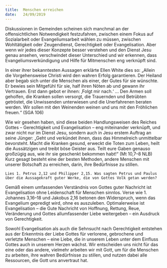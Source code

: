 ```yaml
---
title:  Menschen erreichen
date:   24/09/2019
---
```


Diskussionen in Gemeinden scheinen sich manchmal an der offensichtlichen Notwendigkeit festzufahren, zwischen einem Fokus auf Sozialarbeit oder Evangeliumsarbeit wählen zu müssen, zwischen Wohltätigkeit oder Zeugendienst, Gerechtigkeit oder Evangelisation. Aber wenn wir jedes dieser Konzepte besser verstehen und den Dienst Jesu genau ansehen, verschwindet dieser Unterschied und wir erkennen, dass Evangeliumsverkündigung und Hilfe für Mitmenschen eng verknüpft sind.

In einer ihrer bekanntesten Aussagen erklärte Ellen White dies so: „Allein die Vorgehensweise Christi wird den wahren Erfolg garantieren. Der Heiland aber begab sich unter die Menschen als einer, der Gutes für sie wünschte. Er bewies sein Mitgefühl für sie, half ihren Nöten ab und gewann ihr Vertrauen. Erst dann gebot er ihnen: ‚Folgt mir nach.‘ ... Den Armen soll geholfen, die Kranken sollen versorgt, die Trauernden und Betrübten getröstet, die Unwissenden unterwiesen und die Unerfahrenen beraten werden. Wir sollen mit den Weinenden weinen und uns mit den Fröhlichen freuen.“ (SGA 106)

Wie wir gesehen haben, sind diese beiden Handlungsweisen des Reiches Gottes – Gerechtigkeit und Evangelisation – eng miteinander verknüpft, und zwar nicht nur im Dienst Jesu, sondern auch in Jesu erstem Auftrag an seine Jünger: „Geht und verkündet ihnen, dass das Himmelreich unmittelbar bevorsteht. Macht die Kranken gesund, erweckt die Toten zum Leben, heilt die Aussätzigen und treibt böse Geister aus. Teilt eure Gaben genauso großzügig aus, wie ihr sie geschenkt bekommen habt!“ (Mt 10,7–8 NLB) Kurz gesagt besteht eine der besten Methoden, andere Menschen mit unserer Botschaft zu erreichen, darin, ihre Bedürfnisse zu stillen.

`Lies 1. Petrus 2,12 und Philipper 2,15. Was sagten Petrus und Paulus über die Aussagekraft guter Werke, die von Gottes Volk getan werden?`

Gemäß einem umfassenden Verständnis von Gottes guter Nachricht ist Evangelisation ohne Leidenschaft für Menschen sinnlos. Verse wie 1. Johannes 3,16–18 und Jakobus 2,16 betonen den Widerspruch, wenn das Evangelium gepredigt wird, ohne es auszuleben. Optimalerweise ist Evangelisation – die Gute Nachricht von Hoffnung, Rettung, Reue, Veränderung und Gottes allumfassender Liebe weitergeben – ein Ausdruck von Gerechtigkeit.

Sowohl Evangelisation als auch die Sehnsucht nach Gerechtigkeit entstehen aus der Erkenntnis der Liebe Gottes für verlorene, gebrochene und verletzte Menschen – eine Liebe, die in unserem Leben unter dem Einfluss Gottes auch in unserem Herzen wächst. Wir entscheiden uns nicht für das eine oder das andere, vielmehr arbeiten wir mit Gott, um für die Menschen zu arbeiten, ihre wahren Bedürfnisse zu stillen, und nutzen dabei alle Ressourcen, die Gott uns anvertraut hat.
